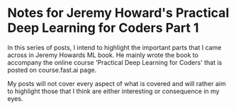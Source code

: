 # Notes for Jeremy Howard's Practical Deep Learning for Coders Part 1
In this series of posts, I intend to highlight the important parts that I came across in Jeremy Howards ML book. He mainly wrote the book to accompany the online course 'Practical Deep Learning for Coders' that is posted on course.fast.ai page.

My posts will not cover every aspect of what is covered and will rather aim to highlight those that I think are either interesting or consequence in my eyes.